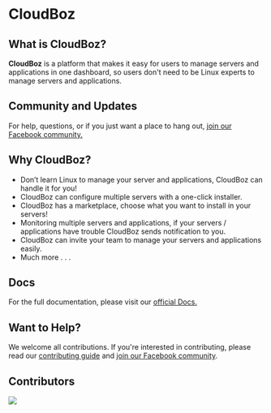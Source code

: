 # CloudBoz

## What is CloudBoz?

**CloudBoz** is a platform that makes it easy for users to manage servers and applications in one dashboard, so users don't need to be Linux experts to manage servers and applications.

## Community and Updates

For help, questions, or if you just want a place to hang out, [join our Facebook community.](https://facebook.com/groups/cloudboz)

## Why CloudBoz?
- Don’t learn Linux to manage your server and applications, CloudBoz can handle it for you!
- CloudBoz can configure multiple servers with a one-click installer.
- CloudBoz has a marketplace, choose what you want to install in your servers!
- Monitoring multiple servers and applications, if your servers / applications have trouble CloudBoz sends notification to you.
- CloudBoz can invite your team to manage your servers and applications easily.
- Much more . . .

## Docs

For the full documentation, please visit our [official Docs.](https://docs.cloudboz.com)

## Want to Help?

We welcome all contributions. If you're interested in contributing, please read our [contributing guide](https://github.com/cloudboz/cloudboz/blob/main/CONTRIBUTING.md) and [join our Facebook community](https://facebook.com/groups/cloudboz).

## Contributors
<a href = "#">
  <img src = "https://contrib.rocks/image?repo=talk-ink/talk-ink"/>
</a>
